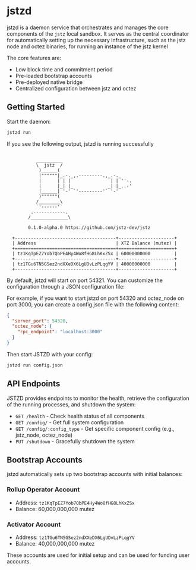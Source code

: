 # jstzd

jstzd is a daemon service that orchestrates and manages the core components of the `jstz` local sandbox. It serves as the central coordinator for automatically setting up the necessary infrastructure, such as the jstz node and octez binaries, for running an instance of the jstz kernel

The core features are:

- Low block time and commitment period
- Pre-loaded bootstrap accounts
- Pre-deployed native bridge
- Centralized configuration between jstz and octez

## Getting Started

Start the daemon:

```bash
jstzd run
```

If you see the following output, jstzd is running successfully

```

           __________
           \  jstz  /
            )______(
            |""""""|_.-._,.---------.,_.-._
            |      | | |               | | ''-.
            |      |_| |_             _| |_..-'
            |______| '-' `'---------'` '-'
            )""""""(
           /________\
           `'------'`
         .------------.
        /______________\

        0.1.0-alpha.0 https://github.com/jstz-dev/jstz

  +--------------------------------------+---------------------+
  | Address                              | XTZ Balance (mutez) |
  +======================================+=====================+
  | tz1KqTpEZ7Yob7QbPE4Hy4Wo8fHG8LhKxZSx | 60000000000         |
  +--------------------------------------+---------------------+
  | tz1TGu6TN5GSez2ndXXeDX6LgUDvLzPLqgYV | 40000000000         |
  +--------------------------------------+---------------------+
```

By default, jstzd will start on port 54321. You can customize the configuration through a JSON configuration file:

For example, if you want to start jstzd on port 54320 and octez_node on port 3000, you can create a config.json file with the following content:

```json
{
  "server_port": 54320,
  "octez_node": {
    "rpc_endpoint": "localhost:3000"
  }
}
```

Then start JSTZD with your config:

```bash
jstzd run config.json
```

## API Endpoints

JSTZD provides endpoints to monitor the health, retrieve the configuration of the running processes, and shutdown the system:

- `GET /health` - Check health status of all components
- `GET /config/` - Get full system configuration
- `GET /config/:config_type` - Get specific component config (e.g., jstz_node, octez_node)
- `PUT /shutdown` - Gracefully shutdown the system

## Bootstrap Accounts

jstzd automatically sets up two bootstrap accounts with initial balances:

### Rollup Operator Account

- Address: `tz1KqTpEZ7Yob7QbPE4Hy4Wo8fHG8LhKxZSx`
- Balance: 60,000,000,000 mutez

### Activator Account

- Address: `tz1TGu6TN5GSez2ndXXeDX6LgUDvLzPLqgYV`
- Balance: 40,000,000,000 mutez

These accounts are used for initial setup and can be used for funding user accounts.
